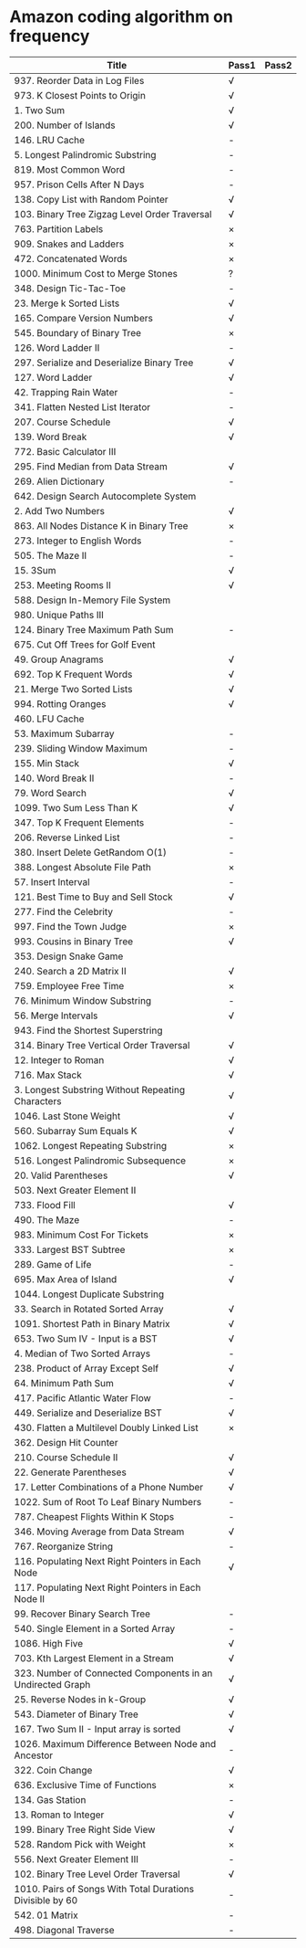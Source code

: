 # Amazon coding algorithm on frequency

| Title | Pass1 | Pass2 |
| ----- | ----- | ----- | 
|937. Reorder Data in Log Files|√|
|973. K Closest Points to Origin|√|
|1. Two Sum|√|
|200. Number of Islands|√|
|146. LRU Cache|-|
|5. Longest Palindromic Substring|-|
|819. Most Common Word|-|
|957. Prison Cells After N Days|-|
|138. Copy List with Random Pointer|√|
|103. Binary Tree Zigzag Level Order Traversal|√|
|763. Partition Labels|×|
|909. Snakes and Ladders|×|
|472. Concatenated Words|×|
|1000. Minimum Cost to Merge Stones|?|
|348. Design Tic-Tac-Toe|-|
|23. Merge k Sorted Lists|√|
|165. Compare Version Numbers|√|
|545. Boundary of Binary Tree|×|
|126. Word Ladder II|-|
|297. Serialize and Deserialize Binary Tree|√|
|127. Word Ladder|√|
|42. Trapping Rain Water|-|
|341. Flatten Nested List Iterator|-|
|207. Course Schedule|√|
|139. Word Break|√|
|772. Basic Calculator III||
|295. Find Median from Data Stream|√|
|269. Alien Dictionary|-|
|642. Design Search Autocomplete System||
|2. Add Two Numbers|√|
|863. All Nodes Distance K in Binary Tree|×|
|273. Integer to English Words|-|
|505. The Maze II|-|
|15. 3Sum|√|
|253. Meeting Rooms II|√|
|588. Design In-Memory File System||
|980. Unique Paths III||
|124. Binary Tree Maximum Path Sum|-|
|675. Cut Off Trees for Golf Event||
|49. Group Anagrams|√|
|692. Top K Frequent Words|√|
|21. Merge Two Sorted Lists|√|
|994. Rotting Oranges|√|
|460. LFU Cache||
|53. Maximum Subarray|-|
|239. Sliding Window Maximum|-|
|155. Min Stack|√|
|140. Word Break II|-|
|79. Word Search|√|
|1099. Two Sum Less Than K|√|
|347. Top K Frequent Elements|-|
|206. Reverse Linked List|-|
|380. Insert Delete GetRandom O(1)|-|
|388. Longest Absolute File Path|×|
|57. Insert Interval|-|
|121. Best Time to Buy and Sell Stock|√|
|277. Find the Celebrity|-|
|997. Find the Town Judge|×|
|993. Cousins in Binary Tree|√|
|353. Design Snake Game||
|240. Search a 2D Matrix II|√|
|759. Employee Free Time|×|
|76. Minimum Window Substring|-|
|56. Merge Intervals|√|
|943. Find the Shortest Superstring||
|314. Binary Tree Vertical Order Traversal|√|
|12. Integer to Roman|√|
|716. Max Stack|√|
|3. Longest Substring Without Repeating Characters|√|
|1046. Last Stone Weight|√|
|560. Subarray Sum Equals K|√|
|1062. Longest Repeating Substring|×|
|516. Longest Palindromic Subsequence|×|
|20. Valid Parentheses|√|
|503. Next Greater Element II||
|733. Flood Fill|√|
|490. The Maze|-|
|983. Minimum Cost For Tickets|×|
|333. Largest BST Subtree|×|
|289. Game of Life|-|
|695. Max Area of Island|√|
|1044. Longest Duplicate Substring||
|33. Search in Rotated Sorted Array|√|
|1091. Shortest Path in Binary Matrix|√|
|653. Two Sum IV - Input is a BST|√|
|4. Median of Two Sorted Arrays|-|
|238. Product of Array Except Self|√|
|64. Minimum Path Sum|√|
|417. Pacific Atlantic Water Flow|-|
|449. Serialize and Deserialize BST|√|
|430. Flatten a Multilevel Doubly Linked List|×|
|362. Design Hit Counter||
|210. Course Schedule II|√|
|22. Generate Parentheses|√|
|17. Letter Combinations of a Phone Number|√|
|1022. Sum of Root To Leaf Binary Numbers|-|
|787. Cheapest Flights Within K Stops|-|
|346. Moving Average from Data Stream|√|
|767. Reorganize String|-|
|116. Populating Next Right Pointers in Each Node|√|
|117. Populating Next Right Pointers in Each Node II||
|99. Recover Binary Search Tree|-|
|540. Single Element in a Sorted Array|-|
|1086. High Five|√|
|703. Kth Largest Element in a Stream|√|
|323. Number of Connected Components in an Undirected Graph|√|
|25. Reverse Nodes in k-Group|√|
|543. Diameter of Binary Tree|√|
|167. Two Sum II - Input array is sorted|√|
|1026. Maximum Difference Between Node and Ancestor|-|
|322. Coin Change|√|
|636. Exclusive Time of Functions|×|
|134. Gas Station|-|
|13. Roman to Integer|√|
|199. Binary Tree Right Side View|√|
|528. Random Pick with Weight|×|
|556. Next Greater Element III|-|
|102. Binary Tree Level Order Traversal|√|
|1010. Pairs of Songs With Total Durations Divisible by 60|-|
|542. 01 Matrix|-|
|498. Diagonal Traverse|-|
